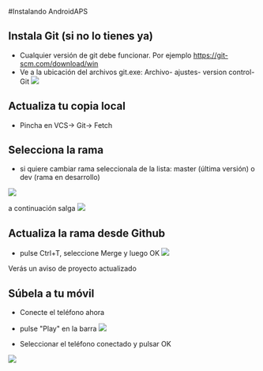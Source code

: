 #Instalando AndroidAPS


## Instala Git (si no lo tienes ya)
 * Cualquier versión de git debe funcionar. Por ejemplo https://git-scm.com/download/win
 * Ve a la ubicación del archivos git.exe: Archivo- ajustes- version control- Git
![](images/git.png)

## Actualiza tu copia local 
 * Pincha en VCS-> Git-> Fetch
 
## Selecciona la rama 
 * si quiere cambiar rama seleccionala de la lista: master (última versión) o dev (rama en desarrollo)

![](images/branchintray.png)

a continuación salga
![](images/checkout.png)

## Actualiza la rama desde Github
 * pulse Ctrl+T, seleccione Merge y luego OK
![](images/merge.png)

Verás un aviso de proyecto actualizado

## Súbela a tu móvil 
 * Conecte el teléfono ahora

 * pulse "Play" en la barra
 ![](images/play.png)
 
 * Seleccionar el teléfono conectado y pulsar OK

![](images/connectedphone.png)





